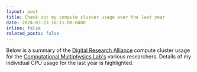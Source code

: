 ```yaml
---
layout: post
title: Check out my compute cluster usage over the last year
date: 2024-03-23 16:11:00-0400
inline: false
related_posts: false
---
```


Below is a summary of the [Digital Research Alliance](https://alliancecan.ca/en) compute cluster usage for the [Computational Multiphysics Lab's](https://cml.mech.ubc.ca/research/) various researchers. Details of my individual CPU usage for the last year is highlighted. 

